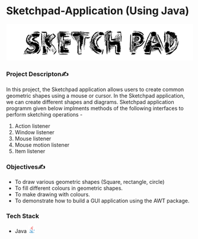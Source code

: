 
# Sketchpad-Application (Using Java)

![Standpickup logo](https://github.com/abhaymishra24/Sketchpad-Application/blob/main/Sketch-Pad.png)

### Project Descripton✍️

In this project, the Sketchpad application allows users to create common geometric shapes using a mouse or cursor.
In the Sketchpad application, we can create different shapes and diagrams.
Sketchpad application programm given below implments methods of the following interfaces to perform sketching operations -

1. Action listener
2. Window listener
3. Mouse listener
4. Mouse motion listener
5. Item listener

### Objectives✍️

- To draw various geometric shapes (Square, rectangle, circle)
- To fill different colours in geometric shapes.
- To make drawing with colours.
- To demonstrate how to build a GUI application using the AWT package.

### Tech Stack 

- Java <a href="https://www.java.com" target="_blank" rel="noreferrer"> <img src="https://raw.githubusercontent.com/devicons/devicon/master/icons/java/java-original.svg" alt="java" width="20" height="20"/>





